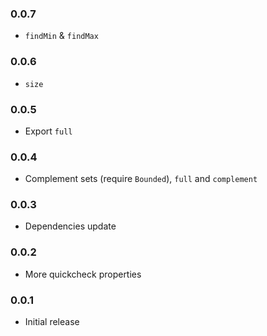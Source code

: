 ### 0.0.7

- `findMin` &amp; `findMax`

### 0.0.6

- `size`

### 0.0.5

- Export `full`

### 0.0.4

- Complement sets (require `Bounded`), `full` and `complement`

### 0.0.3

- Dependencies update

### 0.0.2

- More quickcheck properties

### 0.0.1

- Initial release
